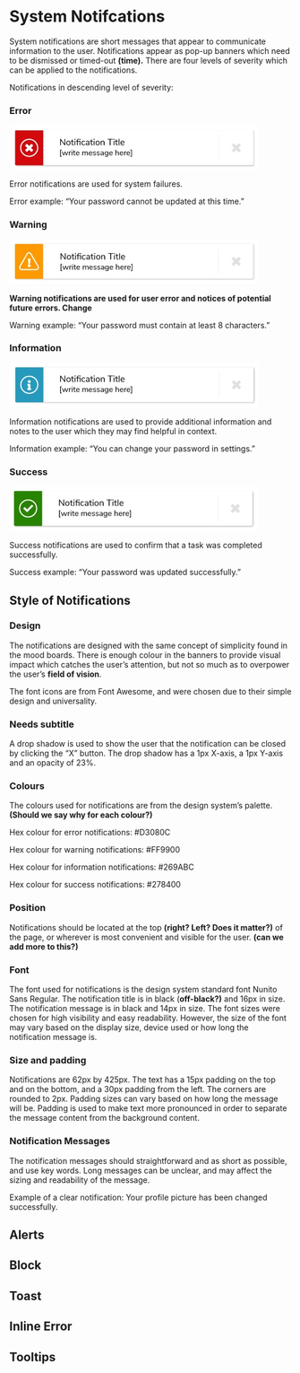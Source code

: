 # System Notifcations

System notifications are short messages that appear to communicate information to the user. Notifications appear as pop-up banners which need to be dismissed or timed-out **\(time\).** There are four levels of severity which can be applied to the notifications.

Notifications in descending level of severity:

### Error

![](/assets/Individual-Notification-Error.jpg)

Error notifications are used for system failures.

Error example: “Your password cannot be updated at this time.”

### Warning

![](/assets/Individual-Notification-Warning.jpg)

**Warning notifications are used for user error and notices of potential future errors. Change**

Warning example: “Your password must contain at least 8 characters.”

### Information

![](/assets/Individual-Notification-Info.jpg)

Information notifications are used to provide additional information and notes to the user which they may find helpful in context.

Information example: “You can change your password in settings.”

### Success

![](/assets/Individual-Notification-Success.jpg)

Success notifications are used to confirm that a task was completed successfully.

Success example: “Your password was updated successfully.”

## Style of Notifications

### Design

The notifications are designed with the same concept of simplicity found in the mood boards. There is enough colour in the banners to provide visual impact which catches the user’s attention, but not so much as to overpower the user’s **field of vision**. 

The font icons are from Font Awesome, and were chosen due to their simple design and universality.

### **Needs subtitle**

A drop shadow is used to show the user that the notification can be closed by clicking the “X” button. The drop shadow has a 1px X-axis, a 1px Y-axis and an opacity of 23%.

### **Colours**

The colours used for notifications are from the design system’s palette. **\(Should we say why for each colour?\)**

Hex colour for error notifications: \#D3080C

Hex colour for warning notifications: \#FF9900

Hex colour for information notifications: \#269ABC

Hex colour for success notifications: \#278400

### **Position**

Notifications should be located at the top **\(right? Left? Does it matter?\)** of the page, or wherever is most convenient and visible for the user. **\(can we add more to this?\)**

### **Font**

The font used for notifications is the design system standard font Nunito Sans Regular. The notification title is in black \(**off-black?\)** and 16px in size. The notification message is in black and 14px in size. The font sizes were chosen for high visibility and easy readability. However, the size of the font may vary based on the display size, device used or how long the notification message is.

### **Size and padding**

Notifications are 62px by 425px. The text has a 15px padding on the top and on the bottom, and a 30px padding from the left. The corners are rounded to 2px. Padding sizes can vary based on how long the message will be. Padding is used to make text more pronounced in order to separate the message content from the background content.

### **Notification Messages**

The notification messages should straightforward and as short as possible, and use key words. Long messages can be unclear, and may affect the sizing and readability of the message.

Example of a clear notification: Your profile picture has been changed successfully.

## Alerts

## Block

## Toast

## Inline Error

## Tooltips



